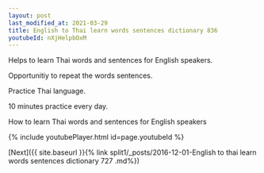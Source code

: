 ```yaml
---
layout: post
last_modified_at: 2021-03-29
title: English to Thai learn words sentences dictionary 836 
youtubeId: nXjHelpbOxM
---
```

 
 
Helps to learn Thai words and sentences for English speakers.

Opportunitiy to repeat the words sentences. 

Practice Thai language. 
 
10 minutes practice every day. 
 
How to learn Thai words and sentences for English speakers 
 
{% include youtubePlayer.html id=page.youtubeId %}
 
 
[Next]({{ site.baseurl }}{% link  split1/_posts/2016-12-01-English to thai learn words sentences dictionary 727 .md%})
 
